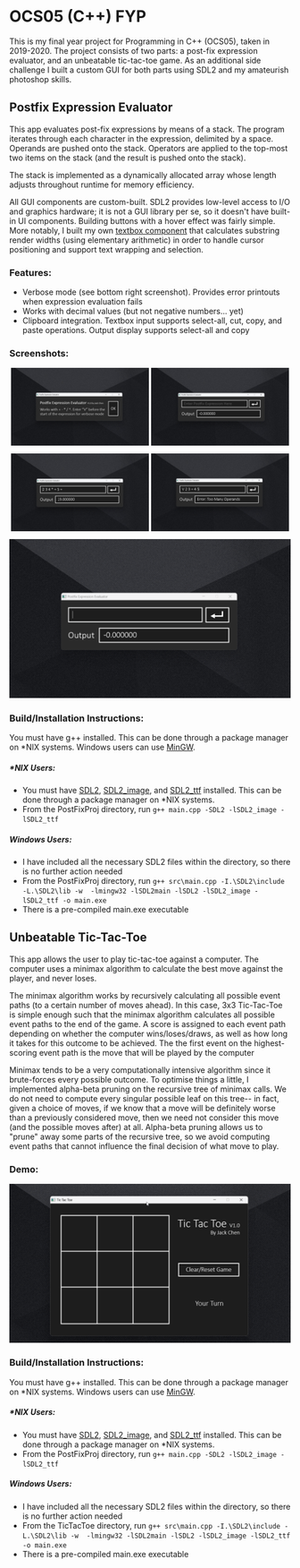 # OCS05 (C++) FYP

This is my final year project for Programming in C++ (OCS05), taken in 2019-2020. The project consists of two parts: a post-fix expression evaluator, and an unbeatable tic-tac-toe game. As an additional side challenge I built a custom GUI for both parts using SDL2 and my amateurish photoshop skills. 



## Postfix Expression Evaluator

This app evaluates post-fix expressions by means of a stack. The program iterates through each character in the expression, delimited by a space. Operands are pushed onto the stack. Operators are applied to the top-most two items on the stack (and the result is pushed onto the stack). 

The stack is implemented as a dynamically allocated array whose length adjusts throughout runtime for memory efficiency.

All GUI components are custom-built. SDL2 provides low-level access to I/O and graphics hardware; it is not a GUI library per se, so it doesn't have built-in UI components. Building buttons with a hover effect was fairly simple. More notably, I built my own [textbox component](https://github.com/iamjackchen/OCS05-FYP/blob/main/PostFixProj/src/gui/inputTextboxHandler.hpp) that calculates substring render widths (using elementary arithmetic) in order to handle cursor positioning and support text wrapping and selection.


### Features:
* Verbose mode (see bottom right screenshot). Provides error printouts when expression evaluation fails
* Works with decimal values (but not negative numbers... yet)
* Clipboard integration. Textbox input supports select-all, cut, copy, and paste operations. Output display supports select-all and copy


### Screenshots:
<p align="center">
  <img align="center" src="https://raw.githubusercontent.com/iamjackchen/OCS05-FYP/main/PostFixProj/Screenshots/StartPage.png" width="49%" />
  <img align="center"  src="https://raw.githubusercontent.com/iamjackchen/OCS05-FYP/main/PostFixProj/Screenshots/MainPage.png" width="49%" /> 
</p>

<p align="center">
  <img align="center" src="https://raw.githubusercontent.com/iamjackchen/OCS05-FYP/main/PostFixProj/Screenshots/NormalOperation.png" width="49%" />
  <img  align="center"  src="https://raw.githubusercontent.com/iamjackchen/OCS05-FYP/main/PostFixProj/Screenshots/Verbose.png" width="49%" /> 
</p>

![](https://raw.githubusercontent.com/iamjackchen/OCS05-FYP/main/PostFixProj/Screenshots/InputTextbox.gif)

### Build/Installation Instructions:
You must have g++ installed. This can be done through a package manager on \*NIX systems. Windows users can use [MinGW](https://www.mingw-w64.org).

##### \*NIX Users:
* You must have [SDL2](https://wiki.libsdl.org/SDL2/FrontPage), [SDL2_image](https://wiki.libsdl.org/SDL_image/FrontPage), and [SDL2_ttf](https://wiki.libsdl.org/SDL2/FrontPage) installed. This can be done through a package manager on \*NIX systems.
* From the PostFixProj directory, run `g++ main.cpp -SDL2 -lSDL2_image -lSDL2_ttf`

##### Windows Users:
* I have included all the necessary SDL2 files within the directory, so there is no further action needed
* From the PostFixProj directory, run `g++ src\main.cpp -I.\SDL2\include -L.\SDL2\lib -w  -lmingw32 -lSDL2main -lSDL2 -lSDL2_image -lSDL2_ttf -o main.exe`
* There is a pre-compiled main.exe executable 



## Unbeatable Tic-Tac-Toe

This app allows the user to play tic-tac-toe against a computer. The computer uses a minimax algorithm to calculate the best move against the player, and never loses. 

The minimax algorithm works by recursively calculating all possible event paths (to a certain number of moves ahead). In this case, 3x3 Tic-Tac-Toe is simple enough such that the minimax algorithm calculates all possible event paths to the end of the game. A score is assigned to each event path depending on whether the computer wins/loses/draws, as well as how long it takes for this outcome to be achieved. The the first event on the highest-scoring event path is the move that will be played by the computer

Minimax tends to be a very computationally intensive algorithm since it brute-forces every possible outcome. To optimise things a little, I implemented alpha-beta pruning on the recursive tree of minimax calls. We do not need to compute every singular possible leaf on this tree-- in fact, given a choice of moves, if we know that a move will be definitely worse than a previously considered move, then we need not consider this move (and the possible moves after) at all. Alpha-beta pruning allows us to "prune" away some parts of the recursive tree, so we avoid computing event paths that cannot influence the final decision of what move to play.

### Demo:
![](https://raw.githubusercontent.com/iamjackchen/OCS05-FYP/main/TicTacToe/Screenshots/TicTacToeDemo.gif)

### Build/Installation Instructions:
You must have g++ installed. This can be done through a package manager on \*NIX systems. Windows users can use [MinGW](https://www.mingw-w64.org).

##### \*NIX Users:
* You must have [SDL2](https://wiki.libsdl.org/SDL2/FrontPage), [SDL2_image](https://wiki.libsdl.org/SDL_image/FrontPage), and [SDL2_ttf](https://wiki.libsdl.org/SDL2/FrontPage) installed. This can be done through a package manager on \*NIX systems.
* From the PostFixProj directory, run `g++ main.cpp -SDL2 -lSDL2_image -lSDL2_ttf`

##### Windows Users:
* I have included all the necessary SDL2 files within the directory, so there is no further action needed
* From the TicTacToe directory, run `g++ src\main.cpp -I.\SDL2\include -L.\SDL2\lib -w  -lmingw32 -lSDL2main -lSDL2 -lSDL2_image -lSDL2_ttf -o main.exe`
* There is a pre-compiled main.exe executable 
  
